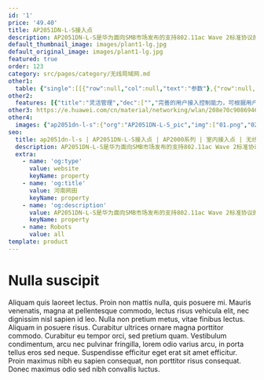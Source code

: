 ```yaml
---
id: '1'
price: '49.40'
title: AP2051DN-L-S接入点
description: AP2051DN-L-S是华为面向SMB市场发布的支持802.11ac Wave 2标准协议的面板AP，匹配标准86×86mm面板设计，可简单快速的安装在86型面板暗盒上。内置天线，隐式指示灯，滑动面板，美观大方，适用于酒店客房、学生宿舍、医院病房、小型办公室等房间体积较小，户型较密集场所。
default_thumbnail_image: images/plant1-lg.jpg
default_original_image: images/plant1-lg.jpg
featured: true
order: 123
category: src/pages/category/无线局域网.md
other1: 
  table: {"single":[[{"row":null,"col":null,"text":"参数"},{"row":null,"col":null,"text":"AP2051DN-L-S"}],[{"row":null,"col":null,"text":"尺寸（长×宽×高）"},{"row":null,"col":null,"text":"120mm × 86mm × 26.5mm "}],[{"row":null,"col":null,"text":"电源输入"},{"row":null,"col":null,"text":"PoE供电：满足802.3af/at以太网供电标准 "}],[{"row":"2","col":null,"text":"最大功耗"},{"row":null,"col":null,"text":"6.63W"}],[{"row":null,"col":null,"text":"说明：实际最大功耗遵照不同国家和地区法规而有所不同。"}],[{"row":null,"col":null,"text":"天线类型"},{"row":null,"col":null,"text":"双频全向天线"}],[{"row":null,"col":null,"text":"可同时在线的用户数量"},{"row":null,"col":null,"text":"256"}],[{"row":"3","col":null,"text":"最大发射功率"},{"row":null,"col":null,"text":"2.4G：21dBm（组合功率）"}],[{"row":null,"col":null,"text":"5G：17dBm（组合功率）"}],[{"row":null,"col":null,"text":"说明：实际发射功率遵照不同国家和地区法规而有所不同。"}],[{"row":null,"col":null,"text":"无线协议"},{"row":null,"col":null,"text":"802.11a/b/g/n/ac/ac wave2"}],[{"row":null,"col":null,"text":"最高速率"},{"row":null,"col":null,"text":"833Mbps"}]]}
other2:
  features: [{"title":"灵活管理","dec":["","完善的用户接入控制能力，可根据用户组策略，基于用户实施访问控制。",""]},{"title":"安装便捷","dec":["","支持吸顶、挂墙、面板等安装方式",""]},{"title":"云管理","dec":["","可通过华为云管理平台对AP设备及业务进行管理和运维，节省网络运维成本；",""]}]
other3: https://e.huawei.com/cn/material/networking/wlan/208e70c908694650aae1d1448cf3a239
other4:
  images: {"ap2051dn-l-s":{"org":"AP2051DN-L-S_pic","img":["01.png","02.png","03.png","04.png"]}}
seo:
  title: ap2051dn-l-s | AP2051DN-L-S接入点 | AP2000系列 | 室内接入点 | 无线局域网 | 企业网络
  description: AP2051DN-L-S是华为面向SMB市场发布的支持802.11ac Wave 2标准协议的面板AP，匹配标准86×86mm面板设计，可简单快速的安装在86型面板暗盒上。内置天线，隐式指示灯，滑动面板，美观大方，适用于酒店客房、学生宿舍、医院病房、小型办公室等房间体积较小，户型较密集场所。
  extra:
    - name: 'og:type'
      value: website
      keyName: property
    - name: 'og:title'
      value: 河南网田
      keyName: property
    - name: 'og:description'
      value: AP2051DN-L-S是华为面向SMB市场发布的支持802.11ac Wave 2标准协议的面板AP，匹配标准86×86mm面板设计，可简单快速的安装在86型面板暗盒上。内置天线，隐式指示灯，滑动面板，美观大方，适用于酒店客房、学生宿舍、医院病房、小型办公室等房间体积较小，户型较密集场所。
      keyName: property
    - name: Robots
      value: all
template: product
---
```


# Nulla suscipit

Aliquam quis laoreet lectus. Proin non mattis nulla, quis posuere mi. Mauris venenatis, magna at pellentesque commodo, lectus risus vehicula elit, nec dignissim nisl sapien id leo. Nulla non pretium metus, vitae finibus lectus. Aliquam in posuere risus. Curabitur ultrices ornare magna porttitor commodo. Curabitur eu tempor orci, sed pretium quam. Vestibulum condimentum, arcu nec pulvinar fringilla, lorem odio varius arcu, in porta tellus eros sed neque. Suspendisse efficitur eget erat sit amet efficitur. Proin maximus nibh eu sapien consequat, non porttitor risus consequat. Donec maximus odio sed nibh convallis luctus.